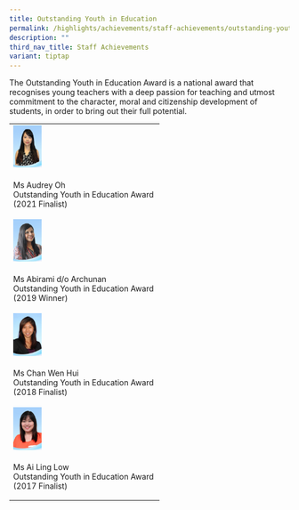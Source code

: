```yaml
---
title: Outstanding Youth in Education
permalink: /highlights/achievements/staff-achievements/outstanding-youth-in-education/
description: ""
third_nav_title: Staff Achievements
variant: tiptap
---
```

<p>The Outstanding Youth in Education Award is a national award that recognises young teachers with a deep passion for teaching and utmost commitment to the character, moral and citizenship development of students, in order to bring out their full potential.</p><table><tbody><tr><td rowspan="1" colspan="1"><div class="isomer-image-wrapper"><img style="width: 20%;" height="auto" width="100%" src="/images/oye1.jpg"></div></td></tr><tr><td rowspan="1" colspan="1"><p>Ms Audrey Oh<br>Outstanding Youth in Education Award&nbsp;<br>(2021 Finalist)</p></td></tr><tr><td rowspan="1" colspan="1"><div class="isomer-image-wrapper"><img style="width: 20%;" height="auto" width="100%" src="/images/oye2.jpg"></div></td></tr><tr><td rowspan="1" colspan="1"><p>Ms Abirami d/o Archunan<br>Outstanding Youth in Education Award&nbsp;<br>(2019 Winner)</p></td></tr><tr><td rowspan="1" colspan="1"><div class="isomer-image-wrapper"><img style="width: 20%;" height="auto" width="100%" src="/images/oye3.jpg"></div></td></tr><tr><td rowspan="1" colspan="1"><p>Ms Chan Wen Hui<br>Outstanding Youth in Education Award&nbsp;<br>(2018 Finalist)</p></td></tr><tr><td rowspan="1" colspan="1"><div class="isomer-image-wrapper"><img style="width: 20%;" height="auto" width="100%" src="/images/oye4.jpg"></div></td></tr><tr><td rowspan="1" colspan="1"><p>Ms Ai Ling Low<br>Outstanding Youth in Education Award&nbsp;<br>(2017 Finalist)</p></td></tr></tbody></table><p></p>